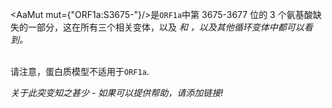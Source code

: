 <AaMut mut={"ORF1a:S3675-"}/>是<code>ORF1a</code>中第 3675-3677 位的 3 个氨基酸缺失的一部分，这在所有三个相关变体，以及 <Var name="21D (Eta)"/>和 <Var name="21F (Iota)"/>，以及其他循环变体中都可以看到。
<br/><br/>

请注意，蛋白质模型不适用于<code>ORF1a</code>.

_关于此突变知之甚少 - 如果可以提供帮助，请添加链接!_